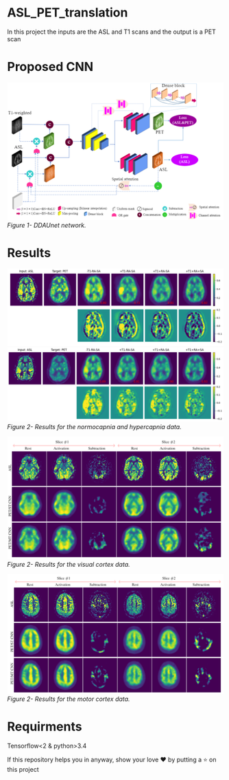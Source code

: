 # ASL_PET_translation


In this project the inputs are the ASL and T1 scans and the output is a PET scan

# Proposed CNN
<p>
    <img src="net1.png" alt>
    <em>Figure 1- DDAUnet network.</em>
</p>


# Results

<p>
    <img src="hypercapnia1.png" alt>
    <img src="normocapnia1.png" alt>
    <em>Figure 2- Results for the normocapnia and hypercapnia data.</em>
</p>

<p>
    <img src="visual1.png" alt>
    <em>Figure 2- Results for the visual cortex data.</em>
</p>

<p>
    <img src="motor1.png" alt>
    <em>Figure 2- Results for the motor cortex data.</em>
</p>

# Requirments
Tensorflow<2 & python>3.4

If this repository helps you in anyway, show your love :heart: by putting a :star: on this project 
